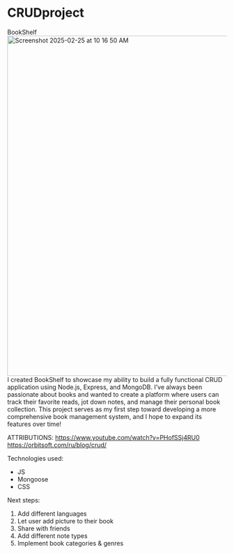 # CRUDproject
BookShelf
<img width="782" alt="Screenshot 2025-02-25 at 10 16 50 AM" src="https://github.com/user-attachments/assets/0d18cb04-55b6-44a6-8e34-e2508da077b1" />
I created BookShelf to showcase my ability to build a fully functional CRUD application using Node.js, Express, and MongoDB. I’ve always been passionate about books and wanted to create a platform where users can track their favorite reads, jot down notes, and manage their personal book collection. This project serves as my first step toward developing a more comprehensive book management system, and I hope to expand its features over time!


ATTRIBUTIONS:
https://www.youtube.com/watch?v=PHofSSj4RU0
https://orbitsoft.com/ru/blog/crud/


Technologies used:
- JS
- Mongoose
- CSS
  


Next steps:
1. Add different languages
2. Let user add picture to their book
3. Share with friends
4. Add different note types
5. Implement book categories & genres
